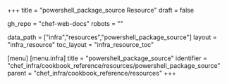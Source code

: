 +++
title = "powershell_package_source Resource"
draft = false

gh_repo = "chef-web-docs"
robots = ""

data_path = ["infra","resources","powershell_package_source"]
layout = "infra_resource"
toc_layout = "infra_resource_toc"


[menu]
  [menu.infra]
    title = "powershell_package_source"
    identifier = "chef_infra/cookbook_reference/resources/powershell_package_source"
    parent = "chef_infra/cookbook_reference/resources"
+++

<!-- The contents of this page are automatically generated from the powershell_package_source.yaml file in the data directory. -->
<!-- To suggest a change, edit the https://github.com/chef/chef/blob/master/lib/chef/resource/powershell_package_source.rb file
      and submit a pull request to the https://github.com/chef/chef repository. -->
